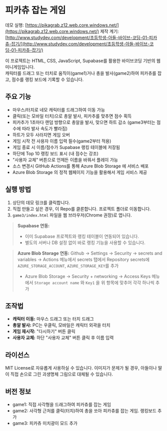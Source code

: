 
# 피카츄 잡는 게임

데모 실행: [https://pikagrab.z12.web.core.windows.net/](https://pikagrab.z12.web.core.windows.net/)
제작 계기: [http://www.studydev.com/development/초등학생-아들-바이브-코딩-01-피카츄-잡기/](http://www.studydev.com/development/초등학생-아들-바이브-코딩-01-피카츄-잡기/)

이 프로젝트는 HTML, CSS, JavaScript, Supabase를 활용한 바이브코딩 기반의 웹 미니게임입니다.  
캐릭터를 드래그 또는 터치로 움직이(game1)거나 총을 발사(game2)하여 피카츄를 잡고, 점수를 랭킹 보드에 기록할 수 있습니다.


## 주요 기능

- 마우스/터치로 네모 캐릭터를 드래그하여 이동 가능
- 클릭(또는 모바일 터치)으로 총알 발사, 피카추를 맞추면 점수 획득
- 피카추가 1초마다 랜덤 방향으로 총알을 발사, 맞으면 하트 감소 (game3부터는 점수에 따라 발사 속도가 빨라짐)
- 하트가 모두 사라지면 게임 오버
- 게임 시작 전 사용자 이름 입력 필수(game2부터 적용)
- 게임 종료 시 이름/점수가 Supabase 랭킹 테이블에 저장됨
- 하단에 Top 10 랭킹 보드 표시 (내 점수는 강조)
- "사용자 교체" 버튼으로 언제든 이름을 바꿔서 플레이 가능
- 소스 변경시 GitHub Actions를 통해 Azure Blob Storage 에 서비스 배포
- Azure Blob Storage 의 정적 웹페이지 기능을 활용해서 게임 서비스 제공


## 실행 방법

1. 상단의 데모 링크를 클릭합니다. 
2. 직접 만들고 싶은 경우, 이 Repo를 클론합니다. 프로젝트 폴더로 이동합니다.
3. `game3/index.html` 파일을 웹 브라우저(Chrome 권장)로 엽니다.

> **Supabase 연동:**
> - 이미 Supabase 프로젝트와 랭킹 테이블이 연동되어 있습니다.
> - 별도의 서버나 DB 설정 없이 바로 랭킹 기능을 사용할 수 있습니다.

> **Azure Blob Storage 연동:**
> Github -> Settings -> Security -> secrets and variables -> Actions 메뉴에서 secrets 탭에서 Repository secrets에 `AZURE_STORAGE_ACCOUNT`, `AZURE_STORAGE_KEY`를 추가
> - Azure Blob Storage -> Security + networking -> Access Keys 메뉴 에서 `Storage account name` 와 `Key1` 을 위 항목에 맞추어 각각 하나씩 추가


## 조작법

- **캐릭터 이동:** 마우스 드래그 또는 터치 드래그
- **총알 발사:** PC는 우클릭, 모바일은 캐릭터 외곽을 터치
- **게임 재시작:** "다시하기" 버튼 클릭
- **사용자 교체:** 하단 "사용자 교체" 버튼 클릭 후 이름 입력


## 라이선스

MIT License로 자유롭게 사용하실 수 있습니다.
이미지가 문제가 될 경우, 아들이나 딸이 직접 손으로 그린 괴생명체 그림으로 대체될 수 있습니다.


## 버전 정보
- game1: 직접 사각형을 드래그하여 피카츄를 잡는 게임
- game2: 사각형 근처를 클릭(터치)하여 총을 쏘아 피카츄를 잡는 게임. 랭킹보드 추가
- game3: 피카츄 미치광이 모드 추가
